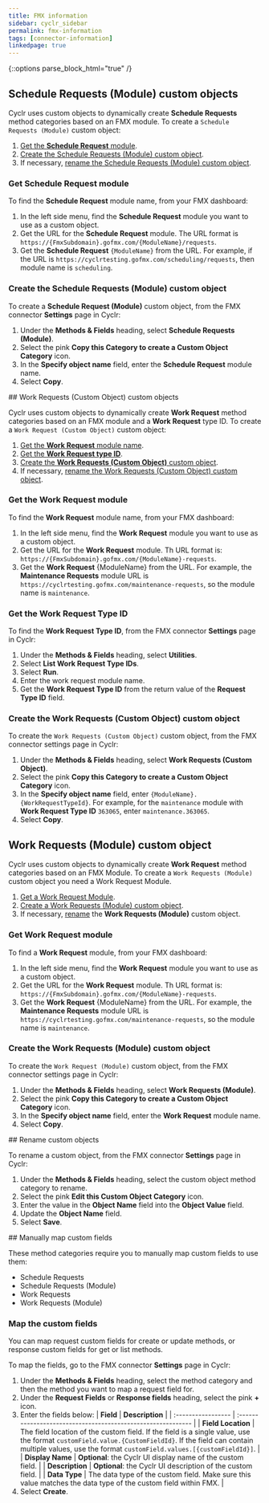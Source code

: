 ```yaml
---
title: FMX information
sidebar: cyclr_sidebar
permalink: fmx-information
tags: [connector-information]
linkedpage: true
---
```

{::options parse_block_html="true" /}

<section class="card">

## Schedule Requests (Module) custom objects

Cyclr uses custom objects to dynamically create **Schedule Requests** method categories based on an FMX module. To create a `Schedule Requests (Module)` custom object:

1. [Get the **Schedule Request** module](#get-schedule-request-module).
2. [Create the Schedule Requests (Module) custom object](#create-schedule-requests-module-custom-object).
3. If necessary, [rename the Schedule Requests (Module) custom object](#rename-custom-object).

<a name="get-schedule-request-module"></a>

### Get Schedule Request module

To find the **Schedule Request** module name, from your FMX dashboard:

1. In the left side menu, find the **Schedule Request** module you want to use as a custom object.
2. Get the URL for the **Schedule Request** module. The URL format is `https://{FmxSubdomain}.gofmx.com/{ModuleName}/requests`.
3. Get the **Schedule Request** `{ModuleName}` from the URL. For example, if the URL is `https://cyclrtesting.gofmx.com/scheduling/requests`, then module name is `scheduling`.

<a name="create-schedule-requests-module-custom-object"></a>

### Create the Schedule Requests (Module) custom object

To create a **Schedule Request (Module)** custom object, from the FMX connector **Settings** page in Cyclr:

1. Under the **Methods & Fields** heading, select **Schedule Requests (Module)**.
2. Select the pink **Copy this Category to create a Custom Object Category** icon.
3. In the **Specify object name** field, enter the **Schedule Request** module name.
4. Select **Copy**.

</section>
<section class="card">
## Work Requests (Custom Object) custom objects

Cyclr uses custom objects to dynamically create **Work Request** method categories based on an FMX module and a **Work Request** type ID. To create a `Work Request (Custom Object)` custom object:

1. [Get the **Work Request** module name](#get-work-request-module-custom-object).
2. [Get the **Work Request type ID**](#get-work-request-type-id-custom-object).
3. [Create the **Work Requests (Custom Object)** custom object](#create-work-requests-custom-object-custom-object).
4. If necessary, [rename the Work Requests (Custom Object) custom object](#rename-custom-object).

<a name="get-work-request-module-custom-object"></a>

### Get the Work Request module

To find the **Work Request** module name, from your FMX dashboard:

1. In the left side menu, find the **Work Request** module you want to use as a custom object.
2. Get the URL for the **Work Request** module. Th URL format is: `https://{FmxSubdomain}.gofmx.com/{ModuleName}-requests`.
3. Get the **Work Request** {ModuleName} from the URL. For example, the **Maintenance Requests** module URL is `https://cyclrtesting.gofmx.com/maintenance-requests`, so the module name is `maintenance`.

<a name="get-work-request-type-id-custom-object"></a>

### Get the Work Request Type ID

To find the **Work Request Type ID**, from the FMX connector **Settings** page in Cyclr:

1. Under the **Methods & Fields** heading, select **Utilities**.
2. Select **List Work Request Type IDs**.
3. Select **Run**.
4. Enter the work request module name.
5. Get the **Work Request Type ID** from the return value of the **Request Type ID** field.

<a name="create-work-requests-custom-object-custom-object"></a>

### Create the Work Requests (Custom Object) custom object

To create the `Work Requests (Custom Object)` custom object, from the FMX connector settings page in Cyclr:

1. Under the **Methods & Fields** heading, select **Work Requests (Custom Object)**.
2. Select the pink **Copy this Category to create a Custom Object Category** icon.
3. In the **Specify object name** field, enter `{ModuleName}.{WorkRequestTypeId}`. For example, for the `maintenance` module with **Work Request Type ID** `363065`, enter `maintenance.363065`.
4. Select **Copy**.

</section>
<section class="card">

## Work Requests (Module) custom object

Cyclr uses custom objects to dynamically create **Work Request** method categories based on an FMX Module. To create a `Work Requests (Module)` custom object you need a Work Request Module.

1. [Get a Work Request Module](#get-work-request-module-module).
2. [Create a Work Requests (Module) custom object](#create-work-requests-module-custom-object).
3. If necessary, [rename](#rename-custom-object) the **Work Requests (Module)** custom object.

<a name="get-work-request-module-module"></a>

### Get Work Request module

To find a **Work Request** module, from your FMX dashboard:

1. In the left side menu, find the **Work Request** module you want to use as a custom object.
2. Get the URL for the **Work Request** module. Th URL format is: `https://{FmxSubdomain}.gofmx.com/{ModuleName}-requests`.
3. Get the **Work Request** {ModuleName} from the URL. For example, the **Maintenance Requests** module URL is `https://cyclrtesting.gofmx.com/maintenance-requests`, so the module name is `maintenance`.

<a name="create-work-requests-module-custom-object"></a>

### Create the Work Requests (Module) custom object

To create the `Work Request (Module)` custom object, from the FMX connector settings page in Cyclr:

1. Under the **Methods & Fields** heading, select **Work Requests (Module)**.
2. Select the pink **Copy this Category to create a Custom Object Category** icon.
3. In the **Specify object name** field, enter the **Work Request** module name.
4. Select **Copy**.

<a name="rename-custom-object"></a>

</section>
<section class="card">
## Rename custom objects

To rename a custom object, from the FMX connector **Settings** page in Cyclr:

1. Under the **Methods & Fields** heading, select the custom object method category to rename.
2. Select the pink **Edit this Custom Object Category** icon.
3. Enter the value in the **Object Name** field into the **Object Value** field.
4. Update the **Object Name** field.
5. Select **Save**.

</section>
<section class="card">
## Manually map custom fields

These method categories require you to manually map custom fields to use them:

*  Schedule Requests
*  Schedule Requests (Module)
*  Work Requests
*  Work Requests (Module)

### Map the custom fields

You can map request custom fields for create or update methods, or response custom fields for get or list methods.

To map the fields, go to the FMX connector **Settings** page in Cyclr:

1. Under the **Methods & Fields** heading, select the method category and then the method you want to map a request field for.
2. Under the **Request Fields** or **Response fields** heading, select the pink **+** icon.
3. Enter the fields below:
   | **Field**              | **Description**                                                  |
   | :----------------- | :----------------------------------------------------------- |
   | **Field Location** | The field location of the custom field. If the field is a single value, use the format `customField.value.{CustomFieldId}`. If the field can contain multiple values, use the format `customField.values.[{customFieldId}]`. |
   | **Display Name**   | **Optional**: the Cyclr UI display name of the custom field.     |
   | **Description**    | **Optional**: the Cyclr UI description of the custom field.     |
   | **Data Type**      | The data type of the custom field. Make sure this value matches the data type of the custom field within FMX. |
4. Select **Create**. 

</section>
